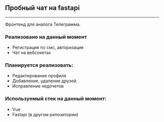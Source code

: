 ## Пробный чат на fastapi

***

Фронтенд для аналога Телеграмма.


### Реализовано на данный момент 
* Регистрация по смс, авторизация
* Чат на вебсокетах

### Планируется реализовать:
* Редактирование профиля
* Добавление, удаление друзей
* Исправление недочетов

### Используемый стек на данный момент:
* Vue
* Fastapi (в другом репозитории)